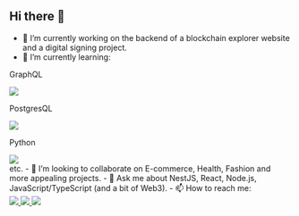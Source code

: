 ## Hi there 👋


- 🔭 I’m currently working on the backend of a blockchain explorer website and a digital signing project.
- 🌱 I’m currently learning:
<div display="flex">
  <div>
    <p>GraphQL</p>
    <img src="https://img.shields.io/badge/GraphQl-E10098?style=for-the-badge&logo=graphql&logoColor=white"/>
  </div>
    <div>
    <p>PostgresQL</p>
    <img src="https://img.shields.io/badge/PostgreSQL-316192?style=for-the-badge&logo=postgresql&logoColor=white"/>
  </div>
    <div>
    <p>Python</p>
    <img src="https://img.shields.io/badge/Python-FFD43B?style=for-the-badge&logo=python&logoColor=blue"/>
  </div>
</div>
 etc.
- 👯 I’m looking to collaborate on E-commerce, Health, Fashion and more appealing projects.
- 💬 Ask me about NestJS, React, Node.js, JavaScript/TypeScript (and a bit of Web3).
- 📫 How to reach me:
<div display="flex">
  <a href="https://www.linkedin.com/in/bakhtiyor-akhatov-06772a203/">
    <img src="https://img.shields.io/badge/LinkedIn-0077B5?style=for-the-badge&logo=linkedin&logoColor=white"/>
  </a> 
  <a href="baxtiyor.axatov77@gmail.com">
    <img src="https://img.shields.io/badge/Gmail-D14836?style=for-the-badge&logo=gmail&logoColor=white"/>
  </a> 
  <a href="https://x.com/baxti_7?s=21">
    <img src="https://img.shields.io/badge/Twitter-1DA1F2?style=for-the-badge&logo=twitter&logoColor=white"/>
  </a> 
<div/>


